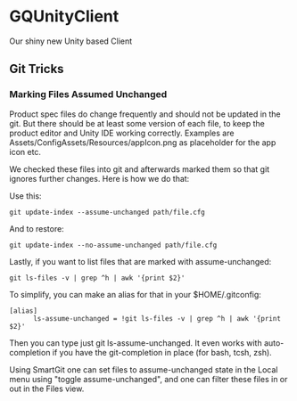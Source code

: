 # GQUnityClient
Our shiny new Unity based Client


## Git Tricks ##

### Marking Files Assumed Unchanged ###

Product spec files do change frequently and should not be updated in the git. But there should be at least some version of each file, to keep the product editor and Unity IDE working correctly. Examples are Assets/ConfigAssets/Resources/appIcon.png as placeholder for the app icon etc. 

We checked these files into git and afterwards marked them so that git ignores further changes. Here is how we do that:

Use this:

	git update-index --assume-unchanged path/file.cfg

And to restore:

	git update-index --no-assume-unchanged path/file.cfg

Lastly, if you want to list files that are marked with assume-unchanged:

	git ls-files -v | grep ^h | awk '{print $2}'

To simplify, you can make an alias for that in your $HOME/.gitconfig:

	[alias]
    	  ls-assume-unchanged = !git ls-files -v | grep ^h | awk '{print $2}'

Then you can type just git ls-assume-unchanged. It even works with auto-completion if you have the git-completion in place (for bash, tcsh, zsh).


Using SmartGit one can set files to assume-unchanged state in the Local menu using "toggle assume-unchanged", and one can filter these files in or out in the Files view.